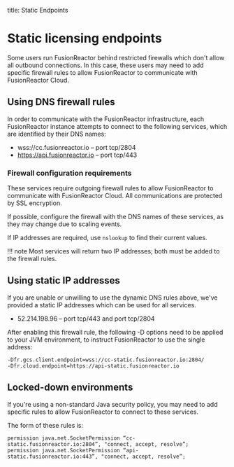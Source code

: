 title: Static Endpoints

# Static licensing endpoints

Some users run FusionReactor behind restricted firewalls which don't allow all outbound connections. In this case, these users may need to add specific firewall rules to allow FusionReactor to communicate with FusionReactor Cloud.

## Using DNS firewall rules

In order to communicate with the FusionReactor infrastructure, each FusionReactor instance attempts to connect to the following services, which are identified by their DNS names:

* wss://cc.fusionreactor.io – port tcp/2804
* https://api.fusionreactor.io – port tcp/443


### Firewall configuration requirements 

These services require outgoing firewall rules to allow FusionReactor to communicate with FusionReactor Cloud. All communications are protected by SSL encryption.  

If possible, configure the firewall with the DNS names of these services, as they may change due to scaling events.  

If IP addresses are required, use `nslookup` to find their current values. 

!!! note
    Most services will return two IP addresses; both must be added to the firewall rules.  



## Using static IP addresses

If you are unable or unwilling to use the dynamic DNS rules above, we've provided a static IP addresses which can be used for all services.

* 52.214.198.96 – port tcp/443 and port tcp/2804

After enabling this firewall rule, the following -D options need to be applied to your JVM environment, to instruct FusionReactor to use the single address:

```
-Dfr.gcs.client.endpoint=wss://cc-static.fusionreactor.io:2804/
-Dfr.cloud.endpoint=https://api-static.fusionreactor.io
```

## Locked-down environments

If you're using a non-standard Java security policy, you may need to add specific rules to allow FusionReactor to connect to these services.

The form of these rules is:

```
permission java.net.SocketPermission “cc-static.fusionreactor.io:2804”, "connect, accept, resolve”;
permission java.net.SocketPermission “api-static.fusionreactor.io:443”, "connect, accept, resolve”;
```
